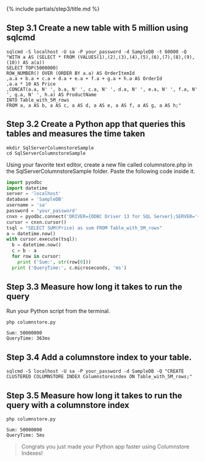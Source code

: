 {% include partials/step3/title.md %}

## Step 3.1 Create a new table with 5 million using sqlcmd

```terminal
sqlcmd -S localhost -U sa -P your_password -d SampleDB -t 60000 -Q "WITH a AS (SELECT * FROM (VALUES(1),(2),(3),(4),(5),(6),(7),(8),(9),(10)) AS a(a))
SELECT TOP(5000000)
ROW_NUMBER() OVER (ORDER BY a.a) AS OrderItemId
,a.a + b.a + c.a + d.a + e.a + f.a + g.a + h.a AS OrderId
,a.a * 10 AS Price
,CONCAT(a.a, N' ', b.a, N' ', c.a, N' ', d.a, N' ', e.a, N' ', f.a, N' ', g.a, N' ', h.a) AS ProductName
INTO Table_with_5M_rows
FROM a, a AS b, a AS c, a AS d, a AS e, a AS f, a AS g, a AS h;"
```

## Step 3.2 Create a Python app that queries this tables and measures the time taken

```terminal
mkdir SqlServerColumnstoreSample
cd SqlServerColumnstoreSample
```

Using your favorite text editor, create a new file called columnstore.php in the SqlServerColumnstoreSample folder. Paste the following code inside it.

```python
import pyodbc
import datetime
server = 'localhost'
database = 'SampleDB'
username = 'sa'
password = 'your_password'
cnxn = pyodbc.connect('DRIVER={ODBC Driver 13 for SQL Server};SERVER='+server+';PORT=1433;DATABASE='+database+';UID='+username+';PWD='+ password)
cursor = cnxn.cursor()
tsql = "SELECT SUM(Price) as sum FROM Table_with_5M_rows"
a = datetime.now()
with cursor.execute(tsql):
  b = datetime.now()
  c = b - a
  for row in cursor:
    print ('Sum:', str(row[0]))
  print ('QueryTime:', c.microseconds, 'ms')
```

## Step 3.3 Measure how long it takes to run the query

Run your Python script from the terminal.

```terminal
php columnstore.py
```

```results
Sum: 50000000
QueryTime: 363ms
```

## Step 3.4 Add a columnstore index to your table.

```terminal
sqlcmd -S localhost -U sa -P your_password -d SampleDB -Q "CREATE CLUSTERED COLUMNSTORE INDEX Columnstoreindex ON Table_with_5M_rows;"
```

## Step 3.5 Measure how long it takes to run the query with a columnstore index


```terminal
php columnstore.py
```

```results
Sum: 50000000
QueryTime: 5ms
```

> Congrats you just made your Python app faster using Columnstore Indexes! 
